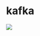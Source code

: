 # kafka
[![](https://images.microbadger.com/badges/image/haha1903/kafka.svg)](https://microbadger.com/images/haha1903/kafka "Get your own image badge on microbadger.com")
